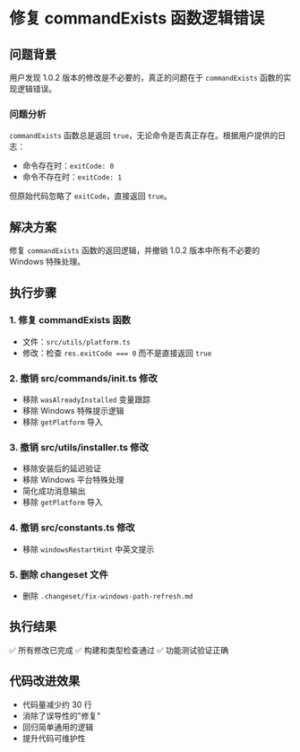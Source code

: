 # 修复 commandExists 函数逻辑错误

## 问题背景
用户发现 1.0.2 版本的修改是不必要的，真正的问题在于 `commandExists` 函数的实现逻辑错误。

### 问题分析
`commandExists` 函数总是返回 `true`，无论命令是否真正存在。根据用户提供的日志：
- 命令存在时：`exitCode: 0`
- 命令不存在时：`exitCode: 1`

但原始代码忽略了 `exitCode`，直接返回 `true`。

## 解决方案
修复 `commandExists` 函数的返回逻辑，并撤销 1.0.2 版本中所有不必要的 Windows 特殊处理。

## 执行步骤

### 1. 修复 commandExists 函数
- 文件：`src/utils/platform.ts`
- 修改：检查 `res.exitCode === 0` 而不是直接返回 `true`

### 2. 撤销 src/commands/init.ts 修改
- 移除 `wasAlreadyInstalled` 变量跟踪
- 移除 Windows 特殊提示逻辑
- 移除 `getPlatform` 导入

### 3. 撤销 src/utils/installer.ts 修改
- 移除安装后的延迟验证
- 移除 Windows 平台特殊处理
- 简化成功消息输出
- 移除 `getPlatform` 导入

### 4. 撤销 src/constants.ts 修改
- 移除 `windowsRestartHint` 中英文提示

### 5. 删除 changeset 文件
- 删除 `.changeset/fix-windows-path-refresh.md`

## 执行结果
✅ 所有修改已完成
✅ 构建和类型检查通过
✅ 功能测试验证正确

## 代码改进效果
- 代码量减少约 30 行
- 消除了误导性的"修复"
- 回归简单通用的逻辑
- 提升代码可维护性